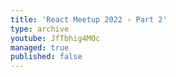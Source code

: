 ```yaml
---
title: 'React Meetup 2022 - Part 2'
type: archive
youtube: JfTbhig4MOc
managed: true
published: false
---
```


